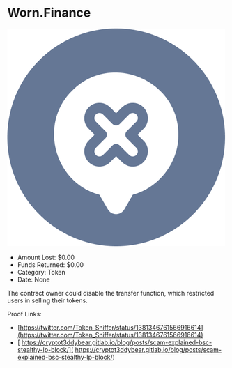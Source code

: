 # Worn.Finance
![Worn.Finance](/rektimages/Worn.Finance.png)
- Amount Lost: $0.00
- Funds Returned: $0.00
- Category: Token
- Date: None

The contract owner could disable the transfer function, which restricted users in selling their tokens.


Proof Links:
- [https://twitter.com/Token_Sniffer/status/1381346761566916614](https://twitter.com/Token_Sniffer/status/1381346761566916614)
- [ https://cryptot3ddybear.gitlab.io/blog/posts/scam-explained-bsc-stealthy-lp-block/]( https://cryptot3ddybear.gitlab.io/blog/posts/scam-explained-bsc-stealthy-lp-block/)


